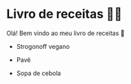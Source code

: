 # Livro de receitas :woman_cook:

Olá! Bem vindo ao meu livro de receitas :wave:

- Strogonoff vegano

- Pavê 

- Sopa de cebola
